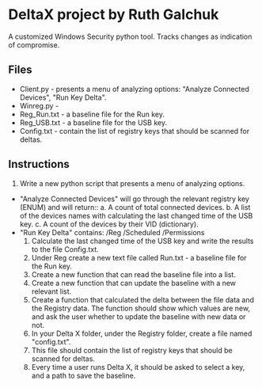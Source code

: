 DeltaX project by Ruth Galchuk
============================
A customized Windows Security python tool. Tracks changes as indication of compromise.

Files
-----
- Client.py -   presents a menu of analyzing options: "Analyze Connected Devices", "Run Key Delta".
- Winreg.py -
- Reg_Run.txt - a baseline file for the Run key.
- Reg_USB.txt - a baseline file for the USB key.
- Config.txt - contain the list of registry keys that should be scanned for deltas.

Instructions
------------
1.	Write a new python script that presents a menu of analyzing options.
- "Analyze Connected Devices" will go through the relevant registry key (ENUM) and will return::
    a.	A count of total connected devices.
    b.	A list of the devices names with calculating the last changed time of the USB key.
    c.	A count of the devices by their VID (dictionary).
- "Run Key Delta" contains:
	/Reg
	/Scheduled
	/Permissions
    1.	Calculate the last changed time of the USB key and write the results to the file Config.txt.
    2.	Under Reg create a new text file called Run.txt - a baseline file for the Run key.
    3.	Create a new function that can read the baseline file into a list.
    4.	Create a new function that can update the baseline with a new relevant list.
    5.	Create a function that calculated the delta between the file data and the Registry data.
    The function should show which values are new,
    and ask the user whether to update the baseline with new data or not.
    6.	In your Delta X folder, under the Registry folder, create a file named "config.txt".
    7.	This file should contain the list of registry keys that should be scanned for deltas.
    8.	Every time a user runs Delta X, it should be asked to select a key, and a path to save the baseline.